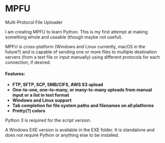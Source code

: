 # MPFU
Multi-Protocol File Uploader

I am creating MPFU to learn Python. This is my first attempt at making something whole and useable (though maybe not useful). 

MPFU is cross-platform (Windows and Linux currently, macOS in the future?) and is capable of sending one or more files to multiple destination servers (from a text file or input manually) using different protocols for each connection, if desired. 

#### Features:
- **FTP, SFTP, SCP, SMB/CIFS, AWS S3 upload**
- **One-to-one, one-to-many, or many-to-many uploads from manual input or a list in text format**
- **Windows and Linux support**
- **Tab completion for file system paths and filenames on all platforms**
- **Pretty(?) colors**

Python 3 is required for the script version.

A Windows EXE version is available in the EXE folder. It is standalone and does not require Python or anything else to be installed.
